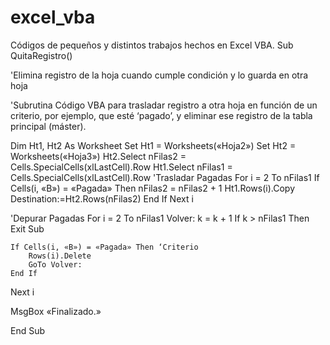 # excel_vba
Códigos de pequeños y distintos trabajos hechos en Excel VBA.
Sub QuitaRegistro()

'Elimina registro de la hoja cuando cumple condición y lo guarda en otra hoja

'Subrutina Código VBA para trasladar registro a otra hoja en función de un criterio, por ejemplo, que esté ‘pagado’, y eliminar ese registro de la tabla principal (máster).

Dim Ht1, Ht2 As Worksheet
Set Ht1 = Worksheets(«Hoja2»)
Set Ht2 = Worksheets(«Hoja3»)
Ht2.Select
nFilas2 = Cells.SpecialCells(xlLastCell).Row
Ht1.Select
nFilas1 = Cells.SpecialCells(xlLastCell).Row
'Trasladar Pagadas
For i = 2 To nFilas1
	If Cells(i, «B») = «Pagada» Then
		nFilas2 = nFilas2 + 1
		Ht1.Rows(i).Copy Destination:=Ht2.Rows(nFilas2)
	End If
Next i

'Depurar Pagadas
For i = 2 To nFilas1
	Volver:
	k = k + 1
	If k > nFilas1 Then Exit Sub
	
	If Cells(i, «B») = «Pagada» Then ‘Criterio
		Rows(i).Delete
		GoTo Volver:
	End If
Next i

MsgBox «Finalizado.»

End Sub
